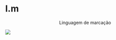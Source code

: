 # l.m
<p align="center">Linguagem de marcação</p>
<img src="https://www.tremplin-numerique.org/wp-content/uploads/2021/08/1629136302_Quest-ce-quun-langage-de-balisage.jpg">
